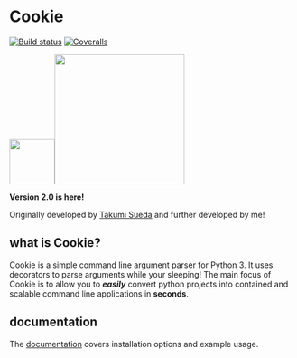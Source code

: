 # Cookie
 [![Build status](https://ci.appveyor.com/api/projects/status/pjxh5g91jpbh7t84?svg=true)](https://ci.appveyor.com/project/tygerbytes/resourcefitness) 
[![Coveralls](https://coveralls.io/repos/github/tygerbytes/ResourceFitness/badge.svg?branch=master)](https://coveralls.io/github/tygerbytes/ResourceFitness?branch=master) 

<img src="https://openclipart.org/download/249534/1464300474.svg" width=80><img src="https://www.python.org/static/community_logos/python-logo-master-v3-TM.png" width="230"/>

**Version 2.0 is here!**

Originally developed by [Takumi Sueda](https://github.com/puhitaku) and further developed by me!

## what is Cookie?
Cookie is a simple command line argument parser for Python 3. It uses
decorators to parse arguments while your sleeping! The main focus of Cookie
is to allow you to ***easily*** convert python projects into contained and scalable 
command line applications in **seconds**.

## documentation
The [documentation](https://github.com/PyDever/python-argument-parser/blob/master/docs/README.md) covers installation options and example usage.
